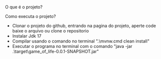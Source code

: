 O que é o projeto?


Como executa o projeto?
* Clonar o projeto do github, entrando na pagina do projeto, aperte code baixe o arquivo ou clone o repositorio
* Instalar Jdk 17
* Compilar usando o comando no terminal ".\mvnw.cmd clean install"
* Executar o programa no terminal com o comando "java -jar .\target\game_of_life-0.0.1-SNAPSHOT.jar"
